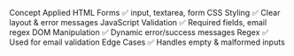 Concept	Applied
HTML Forms	✅ input, textarea, form
CSS Styling	✅ Clear layout & error messages
JavaScript Validation	✅ Required fields, email regex
DOM Manipulation	✅ Dynamic error/success messages
Regex	✅ Used for email validation
Edge Cases	✅ Handles empty & malformed inputs
